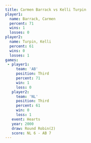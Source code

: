 ```yaml
---
title: Carmen Barrack vs Kelli Turpin
player1:               
  name: Barrack, Carmen
  percent: 71          
  wins: 1              
  losses: 0            
player2:               
  name: Turpin, Kelli  
  percent: 61          
  wins: 0              
  losses: 1            
games:
 - player1:         
     team: 'AB'     
     position: Third
     percent: 71    
     win: 1         
     loss: 0        
   player2:         
     team: 'NL'     
     position: Third
     percent: 61    
     win: 0         
     loss: 1        
   event: Hearts       
   year: 2000          
   draw: Round Robin(2)
   score: NL 6 - AB 7  
---
```

